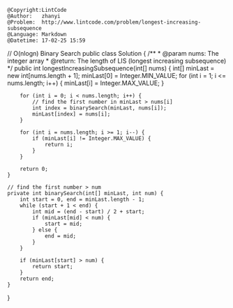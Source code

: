 ```
@Copyright:LintCode
@Author:   zhanyi
@Problem:  http://www.lintcode.com/problem/longest-increasing-subsequence
@Language: Markdown
@Datetime: 17-02-25 15:59
```


// O(nlogn) Binary Search
public class Solution {
    /**
     * @param nums: The integer array
     * @return: The length of LIS (longest increasing subsequence)
     */
    public int longestIncreasingSubsequence(int[] nums) {
        int[] minLast = new int[nums.length + 1];
        minLast[0] = Integer.MIN_VALUE;
        for (int i = 1; i <= nums.length; i++) {
            minLast[i] = Integer.MAX_VALUE;
        }
        
        for (int i = 0; i < nums.length; i++) {
            // find the first number in minLast > nums[i]
            int index = binarySearch(minLast, nums[i]);
            minLast[index] = nums[i];
        }
        
        for (int i = nums.length; i >= 1; i--) {
            if (minLast[i] != Integer.MAX_VALUE) {
                return i;
            }
        }
        
        return 0;
    }
    
    // find the first number > num
    private int binarySearch(int[] minLast, int num) {
        int start = 0, end = minLast.length - 1;
        while (start + 1 < end) {
            int mid = (end - start) / 2 + start;
            if (minLast[mid] < num) {
                start = mid;
            } else {
                end = mid;
            }
        }
        
        if (minLast[start] > num) {
            return start;
        }
        return end;
    }
}